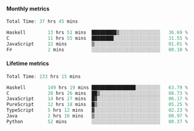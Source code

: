 #### Monthly metrics
<!--START_SECTION:wakamonthly-->

```asm
Total Time: 37 hrs 45 mins

Haskell        13 hrs 51 mins  █████████▒░░░░░░░░░░░░░░░   36.69 %
C              11 hrs 55 mins  ████████░░░░░░░░░░░░░░░░░   31.55 %
JavaScript     22 mins         ▒░░░░░░░░░░░░░░░░░░░░░░░░   01.01 %
F#             2 mins          ░░░░░░░░░░░░░░░░░░░░░░░░░   00.10 %
```

<!--END_SECTION:wakamonthly-->
#### Lifetime metrics
<!--START_SECTION:wakalifetime-->

```asm
Total Time: 233 hrs 15 mins

Haskell        149 hrs 19 mins ████████████████░░░░░░░░░   63.79 %
C              20 hrs 26 mins  ██▒░░░░░░░░░░░░░░░░░░░░░░   08.73 %
JavaScript     14 hrs 27 mins  █▓░░░░░░░░░░░░░░░░░░░░░░░   06.17 %
PureScript     12 hrs 18 mins  █▒░░░░░░░░░░░░░░░░░░░░░░░   05.25 %
TypeScript     5 hrs 12 mins   ▓░░░░░░░░░░░░░░░░░░░░░░░░   02.23 %
Java           2 hrs 16 mins   ▒░░░░░░░░░░░░░░░░░░░░░░░░   00.97 %
Python         52 mins         ░░░░░░░░░░░░░░░░░░░░░░░░░   00.37 %
```

<!--END_SECTION:wakalifetime-->
